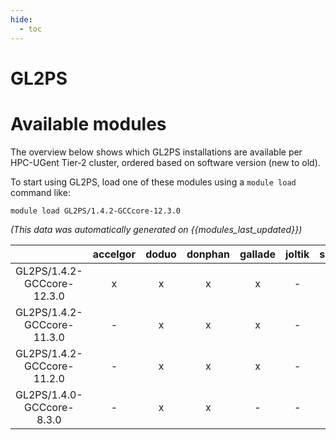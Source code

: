 ```yaml
---
hide:
  - toc
---
```


GL2PS
=====

# Available modules


The overview below shows which GL2PS installations are available per HPC-UGent Tier-2 cluster, ordered based on software version (new to old).

To start using GL2PS, load one of these modules using a `module load` command like:

```shell
module load GL2PS/1.4.2-GCCcore-12.3.0
```

*(This data was automatically generated on {{modules_last_updated}})*  

| |accelgor|doduo|donphan|gallade|joltik|shinx|skitty|
| :---: | :---: | :---: | :---: | :---: | :---: | :---: | :---: |
|GL2PS/1.4.2-GCCcore-12.3.0|x|x|x|x|-|x|x|
|GL2PS/1.4.2-GCCcore-11.3.0|-|x|x|x|-|-|-|
|GL2PS/1.4.2-GCCcore-11.2.0|-|x|x|x|-|-|-|
|GL2PS/1.4.0-GCCcore-8.3.0|-|x|x|-|-|-|-|

